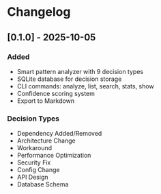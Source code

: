 # Changelog

## [0.1.0] - 2025-10-05

### Added
- Smart pattern analyzer with 9 decision types
- SQLite database for decision storage
- CLI commands: analyze, list, search, stats, show
- Confidence scoring system
- Export to Markdown

### Decision Types
- Dependency Added/Removed
- Architecture Change
- Workaround
- Performance Optimization
- Security Fix
- Config Change
- API Design
- Database Schema
